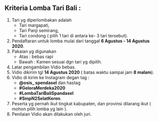 ## Kriteria Lomba Tari Bali :
1. Tari yg diperlombakan adalah 
    - Tari margapati, 
    - Tari Panji semirang,
    - Tari condong ( pilih 1 tari di antara ke- 3 tari tersebut).
2. Pendaftaran untuk lomba mulai dari tanggal **6 Agustus - 14 Agustus 2020**.
3. Pakaian yg digunakan
    - Atas : bebas rapi
    - Bawah : Kamen sesuai dgn tari yg dipilih.
4. Latar pengambilan Vidio bebas.
5. Vidio dikirim tgl **14 Agustus 2020** ( batas waktu sampai jam **8 malam**).
6. Vidio di kirim ke Instagram degan tag :
    - **@osis_ spendasel** dan hastag 
    - **#GeloraMerdeka2020** 
    - **#LombaTariBaliSpandasel** 
    - **#SmpN2SelatKeren**.
7. Peserta yg pernah ikut tingkat kabupaten, dan provinsi dilarang ikut ( mohon pilih lomba yg lain ).
8. Penilaian Vidio akan dilakukan oleh juri.
